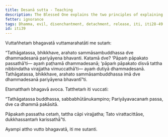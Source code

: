 ```yaml
---
title: Desanā sutta - Teaching
description: The Blessed One explains the two principles of explaining the Dhamma - 1) 'See evil as evil' and 2) 'Having seen evil as evil, become disenchanted with it, become detached from it, and be released from it.'
fetter: ignorance
tags: Dhamma, evil, disenchantment, detachment, release, iti, iti28-49
id: iti39
---
```


Vuttañhetaṁ bhagavatā vuttamarahatāti me sutaṁ:

“Tathāgatassa, bhikkhave, arahato sammāsambuddhassa dve dhammadesanā pariyāyena bhavanti. Katamā dve? ‘Pāpaṁ pāpakato passathā’ti— ayaṁ paṭhamā dhammadesanā; ‘pāpaṁ pāpakato disvā tattha nibbindatha virajjatha vimuccathā’ti— ayaṁ dutiyā dhammadesanā. Tathāgatassa, bhikkhave, arahato sammāsambuddhassa imā dve dhammadesanā pariyāyena bhavantī”ti.

Etamatthaṁ bhagavā avoca. Tatthetaṁ iti vuccati:

“Tathāgatassa buddhassa,
sabbabhūtānukampino;
Pariyāyavacanaṁ passa,
dve ca dhammā pakāsitā.

Pāpakaṁ passatha cetaṁ,
tattha cāpi virajjatha;
Tato virattacittāse,
dukkhassantaṁ karissathā”ti.

Ayampi attho vutto bhagavatā, iti me sutanti.